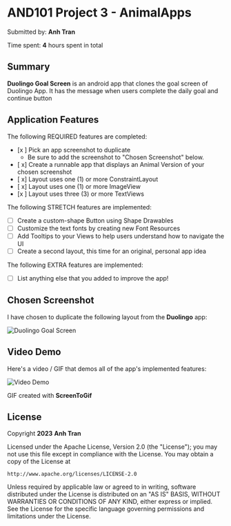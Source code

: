 
# AND101 Project 3 - AnimalApps

Submitted by: **Anh Tran**

Time spent: **4** hours spent in total

## Summary

**Duolingo Goal Screen** is an android app that clones the goal screen of Duolingo App. It has the message when users complete the daily goal and continue button


## Application Features


The following REQUIRED features are completed:

- [x ] Pick an app screenshot to duplicate
  - Be sure to add the screenshot to "Chosen Screenshot" below.
- [ x] Create a runnable app that displays an Animal Version of your chosen screenshot
- [ x] Layout uses one (1) or more ConstraintLayout
- [ x] Layout uses one (1) or more ImageView
- [x ] Layout uses three (3) or more TextViews

The following STRETCH features are implemented:

- [ ] Create a custom-shape Button using Shape Drawables
- [ ] Customize the text fonts by creating new Font Resources
- [ ] Add Tooltips to your Views to help users understand how to navigate the UI
- [ ] Create a second layout, this time for an original, personal app idea

The following EXTRA features are implemented:

- [ ] List anything else that you added to improve the app!

## Chosen Screenshot

I have chosen to duplicate the following layout from the **Duolingo** app:

<img src='https://cdn.designvault.io/media/20221221164246/742ae968.jpg' title='Duolingo Goal Screen' alt='Duolingo Goal Screen' />

## Video Demo

Here's a video / GIF that demos all of the app's implemented features:

<img src='https://i.imgur.com/pTsHuZp.gif' title='Video Demo' width='' alt='Video Demo' />

GIF created with **ScreenToGif**

<!-- Recommended tools:
- [Kap](https://getkap.co/) for macOS
- [ScreenToGif](https://www.screentogif.com/) for Windows
- [peek](https://github.com/phw/peek) for Linux. -->





## License

Copyright **2023** **Anh Tran**

Licensed under the Apache License, Version 2.0 (the "License");
you may not use this file except in compliance with the License.
You may obtain a copy of the License at

    http://www.apache.org/licenses/LICENSE-2.0

Unless required by applicable law or agreed to in writing, software
distributed under the License is distributed on an "AS IS" BASIS,
WITHOUT WARRANTIES OR CONDITIONS OF ANY KIND, either express or implied.
See the License for the specific language governing permissions and
limitations under the License.
